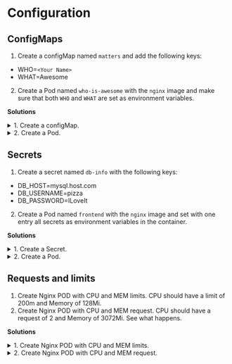 # Configuration

## ConfigMaps

1. Create a configMap named `matters` and add the following keys:
* WHO=`<Your Name>`
* WHAT=Awesome
2. Create a Pod named `who-is-awesome` with the `nginx` image and make sure that both `WHO` and `WHAT` are set as environment variables.

**Solutions**

<details>
<summary>1. Create a configMap.</summary>
<br>

Execute:

    $ kubectl create configmap matters --from-literal=WHO=Werner --from-literal=WHAT=pizza

</details>

<details>
<summary>2. Create a Pod.</summary>
<br>


    apiVersion: v1
    kind: Pod
    metadata:
      labels:
        run: who-is-awesome
      name: who-is-awesome
    spec:
      containers:
      - image: nginx
        name: who-is-awesome
        env:
        - name: WHO
          valueFrom:
            configMapKeyRef:
              name: matters
              key: WHO
        - name: WHAT
          valueFrom:
            configMapKeyRef:
              name: matters
              key: WHAT

Execute:

    $ kubectl create -f who-is-awesome.yaml
    $ kubectl exec -it who-is-awesome -- env | egrep 'WHO|WHAT'
    WHAT=pizza
    WHO=Werner

</details>

## Secrets

1. Create a secret named `db-info` with the following keys:

* DB_HOST=mysql.host.com
* DB_USERNAME=pizza
* DB_PASSWORD=ILoveIt

2. Create a Pod named `frontend` with the `nginx` image and set with one entry all secrets as environment variables in the container. 

**Solutions**

<details>
<summary>1. Create a Secret.</summary>
<br>

    $ kubectl create secret generic db-info --from-literal=DB_HOST=mysql.host.com --from-literal=DB_USERNAME=pizza --from-literal=DB_PASSWORD=ILoveIt

</details>

<details>
<summary>2. Create a Pod.</summary>
<br>

frontend-secret.yaml:

    apiVersion: v1
    kind: Pod
    metadata:
      labels:
        run: frontend
      name: frontend
    spec:
      containers:
      - image: nginx
        name: frontend
        envFrom:
        - secretRef:
            name: db-info

Execute:

    $ kubectl create -f frontend-secret.yaml
    $ kubectl exec -it frontend -- env | grep ^DB
    DB_PASSWORD=ILoveIt
    DB_USERNAME=pizza
    DB_HOST=mysql.host.com

</details>

## Requests and limits

1. Create Nginx POD with CPU and MEM limits. CPU should have a limit of 200m and Memory of 128Mi.
2. Create Nginx POD with CPU and MEM request. CPU should have a request of 2 and Memory of 3072Mi. See what happens.

**Solutions**

<details>
<summary>1. Create Nginx POD with CPU and MEM limits.</summary>
<br>

Execute:

    $ kubectl run nginx --image=nginx --limits='cpu=200m,memory=128Mi'

</details>

<details>
<summary>2. Create Nginx POD with CPU and MEM request.</summary>
<br>

Execute:

    $ kubectl run nginx --image=nginx --requests='cpu=2,memory=3072Mi'
    $ kubectl describe pod nginx-<TAB> # See why it is failing.

</details>
